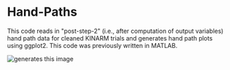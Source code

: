 # Hand-Paths
This code reads in "post-step-2" (i.e., after computation of output variables) hand path data for cleaned KINARM trials and generates hand path plots using ggplot2.  This code was previously written in MATLAB.

![generates this image](https://github.com/philcd89/Hand-Paths/blob/main/Handpaths.jpg?raw=true)
